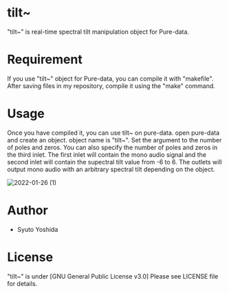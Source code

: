 # tilt~
"tilt~" is real-time spectral tilt manipulation object for Pure-data. 
 
 
# Requirement
If you use "tilt~" object for Pure-data, you can compile it with "makefile".
After saving files in my repository, compile it using the "make" command.
 
# Usage
Once you have compiled it, you can use tilt~ on pure-data. open pure-data and create an object. object name is "tilt~". Set the argument to the number of poles and zeros. You can also specify the number of poles and zeros in the third inlet. The first inlet will contain the mono audio signal and the second inlet will contain the supectral tilt value from -6 to 6. The outlets will output mono audio with an arbitrary spectral tilt depending on the object.

![2022-01-26 (1)](https://user-images.githubusercontent.com/52554194/151024812-7d45f9e9-e1f1-4429-b3b5-2e7c58dd374b.png)
 
# Author
 
* Syuto Yoshida
 
# License
 
"tilt~" is under [GNU General Public License v3.0]
Please see LICENSE file for details.
